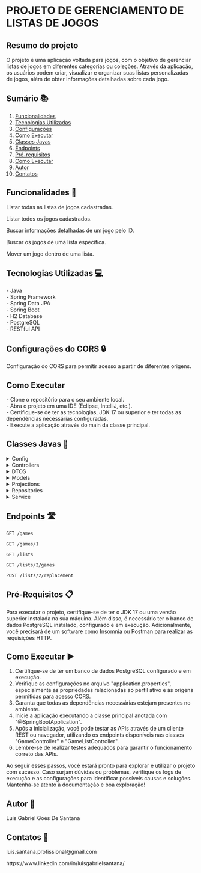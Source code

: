 # PROJETO DE GERENCIAMENTO DE LISTAS DE JOGOS
<h2>Resumo do projeto</h2>
<p>O projeto é uma aplicação voltada para jogos, com o objetivo de gerenciar listas de jogos em diferentes categorias ou
    coleções. Através da aplicação, os usuários podem criar, visualizar e organizar suas listas personalizadas de jogos,
    além de obter informações detalhadas sobre cada jogo.</p>
<h2>Sumário 📚</h2>
<ol>
    <li><a href="#funcionalidades">Funcionalidades</a></li>
    <li><a href="#tecnologias-utilizadas">Tecnologias Utilizadas</a></li>
    <li><a href="#configurações">Configurações</a></li>
    <li><a href="#como-executar">Como Executar</a></li>
    <li><a href="#classes-javas">Classes Javas</a></li>
    <li><a href="#endpoints">Endpoints</a></li>
    <li><a href="#pré-requisitos">Pré-requisitos</a></li>
    <li><a href="#como-executar">Como Executar</a></li>
    <li><a href="#autor">Autor</a></li>
    <li><a href="#contatos">Contatos</a></li>
</ol>
<h2 id="funcionalidades">Funcionalidades 🎯</h2>
<p>Listar todas as listas de jogos cadastradas.</p>
<p>Listar todos os jogos cadastrados.</p>
<p>Buscar informações detalhadas de um jogo pelo ID.</p>
<p>Buscar os jogos de uma lista específica.</p>
<p>Mover um jogo dentro de uma lista.</p>
<h2 id="tecnologias-utilizadas">Tecnologias Utilizadas 💻</h2>
<p>
    - Java<br>
    - Spring Framework<br>
    - Spring Data JPA<br>
    - Spring Boot<br>
    - H2 Database<br>
    - PostgreSQL<br>
    - RESTful API
</p>
<h2 id="configurações do CORS">Configurações do CORS 🔒</h2>
<p>Configuração do CORS para permitir acesso a partir de diferentes origens.</p>
<h2 id="como-executar">Como Executar</h2>
<p>
    - Clone o repositório para o seu ambiente local.<br>
    - Abra o projeto em uma IDE (Eclipse, IntelliJ, etc.).<br>
    - Certifique-se de ter as tecnologias, JDK 17 ou superior e ter todas as dependências necessárias configuradas.<br>
    - Execute a aplicação através do main da classe principal.
</p>
<h2 id="classes-javas">Classes Javas 🍵</h2>
<details>
    <summary>Config</summary>
    <ul>
        <li>
            A classe <strong>WebConfig</strong> é uma classe de configuração em uma aplicação Spring que lida com a
            configuração do CORS
            (Cross-Origin Resource Sharing), permitindo que recursos de diferentes origens sejam solicitados e acessados
            de forma segura.
            Em resumo, a classe WebConfig é responsável por configurar o CORS em uma aplicação Spring, permitindo que
            diferentes origens acessem recursos de forma segura. As configurações definidas permitem que todas as URLs
            do aplicativo sejam afetadas pelo CORS, permitindo todas as requisições HTTP e especificando as origens
            permitidas através da propriedade corsOrigins.
        </li>
    </ul>
</details>
<details>
    <summary>Controllers</summary>
    <ul>
        <li>
            <strong>GameController</strong> é uma classe Java que gerencia requisições HTTP relacionadas aos recursos de
            "jogos". Ela
            possui dois endpoints: um para listar todos os jogos e outro para obter detalhes de um jogo específico com
            base no ID fornecido. As respostas são retornadas em formato JSON.
        </li>
        <li>
            <strong>GameListController</strong> é uma classe responsável por tratar requisições HTTP relacionadas às
            "listas de jogos".
            Ela possui três endpoints para listar todas as listas de jogos, obter detalhes de jogos em uma lista
            específica e realizar movimentações dentro da lista. As respostas são retornadas em formato JSON
        </li>
    </ul>
</details>
<details>
    <summary>DTOS</summary>
    <ul>
        <li>
            <strong>GameDto</strong> é uma classe Java que representa um objeto de transferência de dados (DTO) para
            recursos de "jogo" em
            uma aplicação. Ela possui propriedades para armazenar informações sobre o jogo, como ID, título, ano,
            gênero,
            plataformas, pontuação, URL da imagem e descrições curtas e longas. A classe também inclui anotações do
            Lombok
            para geração automática de getters e setters, bem como um construtor personalizado para converter objetos
            GameModel em GameDto.
        </li>
        <li>
            <strong>GameListDto</strong> é uma classe Java que representa um objeto de transferência de dados (DTO) para
            recursos de "lista de jogos" em uma aplicação. Ela possui duas propriedades: id e name, que armazenam
            informações sobre a lista de jogos. A classe inclui anotações do Lombok para geração automática de um
            construtor
            padrão sem argumentos e métodos getters para as propriedades. Também possui um construtor personalizado que
            recebe um objeto GameList e atribui seus valores às propriedades correspondentes do GameListDto.
        </li>
        <li>
            <strong>GameMinDto</strong> é uma classe Java que representa um objeto de transferência de dados (DTO) para
            recursos de "jogo" em uma versão resumida. Ela armazena informações essenciais do jogo, como ID, título,
            ano, URL da imagem e descrição curta. A classe possui construtores para converter objetos GameModel e
            GameMinProjection em GameMinDto, permitindo a transmissão de dados resumidos de jogos em situações
            específicas.
        </li>
        <li>
            A classe <strong>ReplacementDTO</strong> é responsável por representar os dados necessários para a operação
            de troca de posição de um jogo em uma lista de jogos. Ela possui duas propriedades: sourceIndex (índice de
            origem) e destinationIndex (índice de destino), que indicam as posições que devem ser trocadas na lista.
            Essa classe é usada para transferir informações sobre a operação de troca entre diferentes camadas da
            aplicação, tornando o processo de movimentação de jogos mais simples e organizado.
        </li>
    </ul>

</details>
<details>
    <summary>Models</summary>
    <ul>
        <li>
            A classe <strong>Belonging</strong> é uma entidade JPA (Java Persistence API) que mapeia uma tabela de banco
            de dados chamada "TB_BELONGING". Ela representa o relacionamento entre um GameModel e uma GameList em uma
            posição específica na lista
        </li>
        <li>
            A classe <strong>BelongingPrimaryKey</strong> é uma classe embutida (embeddable) que representa a chave
            primária composta da entidade Belonging. Ela é usada para encapsular dois atributos que formam a chave
            primária: gameModel e gameList. Essa classe é responsável por representar a chave primária composta da
            entidade Belonging, que é formada pela combinação das chaves estrangeiras gameModel e gameList. Ao
            encapsular esses atributos em uma classe separada, é possível reutilizá-la em outras entidades que possam
            ter uma chave primária composta semelhante.
        </li>
    </ul>
</details>
<details>
    <summary>Projections</summary>
    <ul>
        <li>A interface GameMinProjection é usada como uma projeção (uma forma de seleção específica de colunas) para
            buscar dados resumidos de jogos em uma consulta. Ela define métodos que correspondem aos atributos
            necessários para retornar informações mínimas de jogos.
            Essa interface é utilizada em consultas onde somente os dados mínimos do jogo são necessários, evitando
            carregar informações adicionais e melhorando a performance das consultas. Ela é especialmente útil quando se
            deseja buscar apenas alguns atributos específicos de um grande conjunto de dados, como em casos de listagens
            e visualizações resumidas.
        </li>
    </ul>
</details>
<details>
    <summary>Repositories</summary>
    <ul>
        <li>
            A interface <strong>GameListRepository</strong> é uma extensão da interface JpaRepository, que é fornecida
            pelo Spring Data JPA. Essa interface é usada para realizar operações de persistência e consulta no banco de
            dados para a entidade GameList.
            Em resumo, essa interface define um repositório personalizado para a entidade GameList, permitindo a
            execução de uma consulta SQL nativa para atualizar a posição de um jogo na tabela tb_belonging.
        </li>
        <li>
            A interface <strong>GameRepository</strong> é uma extensão da interface JpaRepository, fornecida pelo Spring
            Data JPA. Essa interface é usada para realizar operações de persistência e consulta no banco de dados para a
            entidade GameModel.
            Em resumo, essa interface define um repositório personalizado para a entidade GameModel, permitindo a
            execução de uma consulta SQL nativa para buscar os jogos associados a uma lista específica, ordenados pela
            posição na lista. Os resultados são mapeados para a interface GameMinProjection, que contém apenas os
            atributos mínimos necessários para representar os dados dos jogos.
        </li>
    </ul>
</details>
<details>
    <summary>Service</summary>
    <ul>
        <li>A classe <strong>GameListService</strong> é uma classe de serviço em uma aplicação Spring que lida com a
            lógica de negócios
            relacionada às listas de jogos.
            Em resumo, a classe GameListService é responsável por gerenciar as operações de negócios relacionadas às
            listas de jogos. Ela permite buscar todas as listas de jogos e realizar a operação de movimentação de um
            jogo dentro de uma lista específica. As transações são gerenciadas para garantir a consistência dos dados no
            banco de dados durante as operações.
        </li>
        <li>
            A classe GameService é uma classe de serviço em uma aplicação Spring que gerencia a lógica de negócios
            relacionada aos jogos.
            Em resumo, a classe GameService é responsável por gerenciar as operações de negócios relacionadas aos jogos.
            Ela permite buscar todos os jogos, buscar jogos específicos por ID e buscar todos os jogos associados a uma
            lista específica. As transações são gerenciadas para garantir a consistência dos dados no banco de dados
            durante as operações. As respostas são encapsuladas em objetos ResponseEntity que permitem retornar tanto
            dados de jogo quanto possíveis mensagens de erro com os respectivos códigos de status HTTP.
        </li>
    </ul>
</details>

<h2 id="endpoints">Endpoints 🛣️</h2>


```http
GET /games
```
```http
GET /games/1
```
```http
GET /lists
```
```http
GET /lists/2/games
```
```http
POST /lists/2/replacement
```

<h2 id="pré-requisitos">Pré-Requisitos 📋</h2>
<p>
    Para executar o projeto, certifique-se de ter o JDK 17 ou uma versão superior instalada na sua máquina. Além disso,
    é necessário ter o banco de dados PostgreSQL instalado, configurado e em execução. Adicionalmente, você precisará de
    um software como Insomnia ou Postman para realizar as requisições HTTP.
</p>
<h2 id="como-executar">Como Executar ▶️</h2>

<ol>
    <li>Certifique-se de ter um banco de dados PostgreSQL configurado e em execução.</li>
    <li>
        Verifique as configurações no arquivo "application.properties", especialmente as propriedades relacionadas ao
        perfil ativo e às origens permitidas para acesso CORS.
    </li>
    <li>Garanta que todas as dependências necessárias estejam presentes no ambiente.</li>
    <li>Inicie a aplicação executando a classe principal anotada com "@SpringBootApplication".</li>
    <li>
        Após a inicialização, você pode testar as APIs através de um cliente REST ou navegador, utilizando os endpoints
        disponíveis nas classes "GameController" e "GameListController".
    </li>
    <li>Lembre-se de realizar testes adequados para garantir o funcionamento correto das APIs.</li>
</ol>
    Ao seguir esses passos, você estará pronto para explorar e utilizar o projeto com sucesso. Caso surjam dúvidas ou
    problemas, verifique os logs de execução e as configurações para identificar possíveis causas e soluções.
    Mantenha-se atento à documentação e boa exploração!
<h2 id="autor">Autor 👤</h2>
<p>Luis Gabriel Goés De Santana</p>
<h2 id="contatos">Contatos 📧</h2>
<p>luis.santana.profissional@gmail.com</p>
<p>https://www.linkedin.com/in/luisgabrielsantana/</p>
